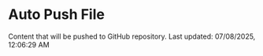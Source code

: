 # Auto Push File

Content that will be pushed to GitHub repository.
Last updated: 07/08/2025, 12:06:29 AM